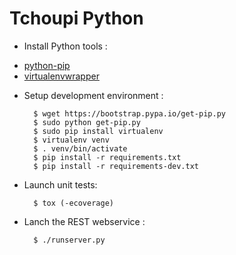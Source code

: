 # Tchoupi Python

* Install Python tools :
- [python-pip](https://github.com/pypa/pip)
- [virtualenvwrapper](http://virtualenvwrapper.readthedocs.org)

* Setup development environment :

        $ wget https://bootstrap.pypa.io/get-pip.py
        $ sudo python get-pip.py
        $ sudo pip install virtualenv
        $ virtualenv venv
        $ . venv/bin/activate
		$ pip install -r requirements.txt
   		$ pip install -r requirements-dev.txt

* Launch unit tests:

        $ tox (-ecoverage)

* Lanch the REST webservice :

        $ ./runserver.py
